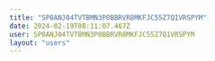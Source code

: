 ```yaml
---
title: "SP0ANJ04TVTBMN3P0BBRVR8MKFJC55Z7Q1VRSPYM"
date: 2024-02-19T08:11:07.467Z
user: SP0ANJ04TVTBMN3P0BBRVR8MKFJC55Z7Q1VRSPYM
layout: "users"
---
```

    